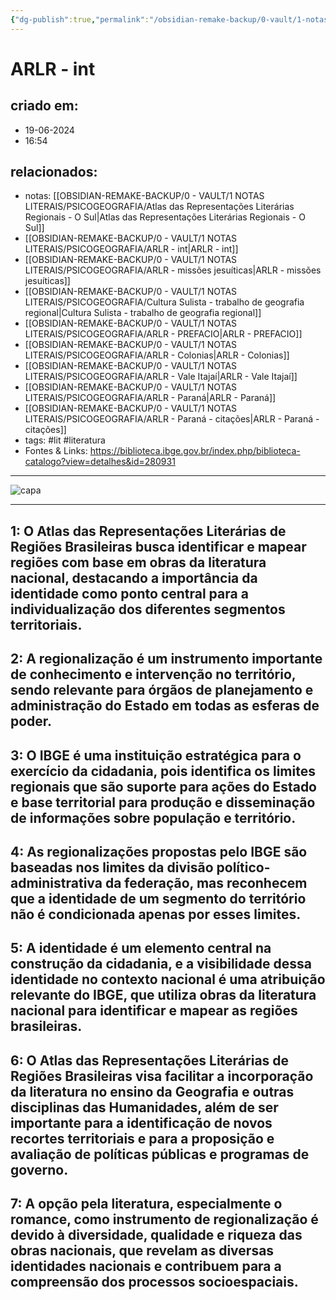 ```yaml
---
{"dg-publish":true,"permalink":"/obsidian-remake-backup/0-vault/1-notas-literais/psicogeografia/arlr-int/","tags":["lit","literatura"],"dgHomeLink":true,"dgShowLocalGraph":true,"dgShowFileTree":true,"dgEnableSearch":true,"noteIcon":""}
---
```


# ARLR - int

## criado em: 
- 19-06-2024
- 16:54
## relacionados:
- notas: [[OBSIDIAN-REMAKE-BACKUP/0 - VAULT/1 NOTAS LITERAIS/PSICOGEOGRAFIA/Atlas das Representações Literárias Regionais - O Sul\|Atlas das Representações Literárias Regionais - O Sul]]
- [[OBSIDIAN-REMAKE-BACKUP/0 - VAULT/1 NOTAS LITERAIS/PSICOGEOGRAFIA/ARLR - int\|ARLR - int]]
- [[OBSIDIAN-REMAKE-BACKUP/0 - VAULT/1 NOTAS LITERAIS/PSICOGEOGRAFIA/ARLR - missões jesuíticas\|ARLR - missões jesuíticas]]
- [[OBSIDIAN-REMAKE-BACKUP/0 - VAULT/1 NOTAS LITERAIS/PSICOGEOGRAFIA/Cultura Sulista - trabalho de geografia regional\|Cultura Sulista - trabalho de geografia regional]]
- [[OBSIDIAN-REMAKE-BACKUP/0 - VAULT/1 NOTAS LITERAIS/PSICOGEOGRAFIA/ARLR - PREFACIO\|ARLR - PREFACIO]]
- [[OBSIDIAN-REMAKE-BACKUP/0 - VAULT/1 NOTAS LITERAIS/PSICOGEOGRAFIA/ARLR - Colonias\|ARLR - Colonias]]
- [[OBSIDIAN-REMAKE-BACKUP/0 - VAULT/1 NOTAS LITERAIS/PSICOGEOGRAFIA/ARLR - Vale Itajaí\|ARLR - Vale Itajaí]]
- [[OBSIDIAN-REMAKE-BACKUP/0 - VAULT/1 NOTAS LITERAIS/PSICOGEOGRAFIA/ARLR - Paraná\|ARLR - Paraná]]
- [[OBSIDIAN-REMAKE-BACKUP/0 - VAULT/1 NOTAS LITERAIS/PSICOGEOGRAFIA/ARLR - Paraná - citações\|ARLR - Paraná - citações]]
- tags: #lit #literatura 
- Fontes & Links: https://biblioteca.ibge.gov.br/index.php/biblioteca-catalogo?view=detalhes&id=280931
---

![capa](https://cdn.rcn67.com.br/upload/dn_noticia/2016/11/93525.jpg)


---
## 1: O Atlas das Representações Literárias de Regiões Brasileiras busca identificar e mapear regiões com base em obras da literatura nacional, destacando a importância da identidade como ponto central para a individualização dos diferentes segmentos territoriais.

## 2: A regionalização é um instrumento importante de conhecimento e intervenção no território, sendo relevante para órgãos de planejamento e administração do Estado em todas as esferas de poder.

## 3: O IBGE é uma instituição estratégica para o exercício da cidadania, pois identifica os limites regionais que são suporte para ações do Estado e base territorial para produção e disseminação de informações sobre população e território.

## 4: As regionalizações propostas pelo IBGE são baseadas nos limites da divisão político-administrativa da federação, mas reconhecem que a identidade de um segmento do território não é condicionada apenas por esses limites.

## 5: A identidade é um elemento central na construção da cidadania, e a visibilidade dessa identidade no contexto nacional é uma atribuição relevante do IBGE, que utiliza obras da literatura nacional para identificar e mapear as regiões brasileiras.

## 6: O Atlas das Representações Literárias de Regiões Brasileiras visa facilitar a incorporação da literatura no ensino da Geografia e outras disciplinas das Humanidades, além de ser importante para a identificação de novos recortes territoriais e para a proposição e avaliação de políticas públicas e programas de governo.

## 7: A opção pela literatura, especialmente o romance, como instrumento de regionalização é devido à diversidade, qualidade e riqueza das obras nacionais, que revelam as diversas identidades nacionais e contribuem para a compreensão dos processos socioespaciais.